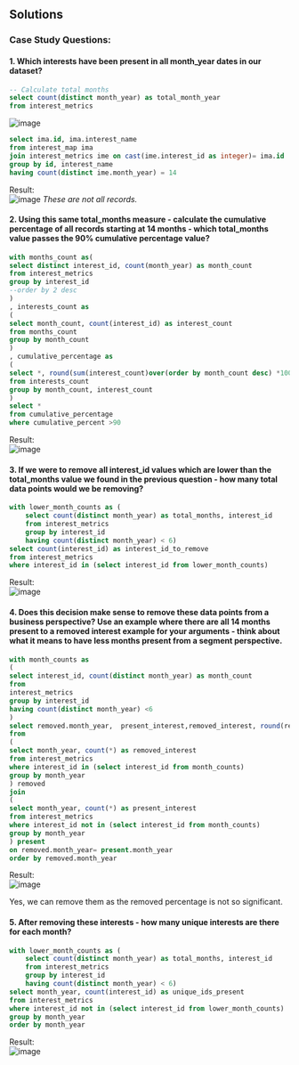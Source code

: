 ## **Solutions**

### Case Study Questions:

#### 1. Which interests have been present in all month_year dates in our dataset?

```sql
-- Calculate total months
select count(distinct month_year) as total_month_year
from interest_metrics
```
![image](https://github.com/user-attachments/assets/e863c771-7524-4157-9885-f12c41998b13)

```sql
select ima.id, ima.interest_name
from interest_map ima
join interest_metrics ime on cast(ime.interest_id as integer)= ima.id
group by id, interest_name
having count(distinct ime.month_year) = 14
```
Result:  
![image](https://github.com/user-attachments/assets/1efda7cc-c3c8-4c85-9505-273c852e0d41)
_These are not all records._

#### 2. Using this same total_months measure - calculate the cumulative percentage of all records starting at 14 months - which total_months value passes the 90% cumulative percentage value?

```sql
with months_count as(
select distinct interest_id, count(month_year) as month_count
from interest_metrics 
group by interest_id
--order by 2 desc
)
, interests_count as
(
select month_count, count(interest_id) as interest_count
from months_count
group by month_count
)
, cumulative_percentage as
(
select *, round(sum(interest_count)over(order by month_count desc) *100.0/(select sum(interest_count) from interests_count),2) as cumulative_percent
from interests_count
group by month_count, interest_count
)
select *
from cumulative_percentage
where cumulative_percent >90
```
Result:  
![image](https://github.com/user-attachments/assets/9869af03-c796-4385-b362-649a5762b33e)

#### 3. If we were to remove all interest_id values which are lower than the total_months value we found in the previous question - how many total data points would we be removing?

```sql
with lower_month_counts as (
	select count(distinct month_year) as total_months, interest_id
	from interest_metrics
	group by interest_id
	having count(distinct month_year) < 6)
select count(interest_id) as interest_id_to_remove
from interest_metrics
where interest_id in (select interest_id from lower_month_counts)
```
Result:  
![image](https://github.com/user-attachments/assets/3445636c-51ba-4e01-955b-eb5da3f8bd20)

#### 4. Does this decision make sense to remove these data points from a business perspective? Use an example where there are all 14 months present to a removed interest example for your arguments - think about what it means to have less months present from a segment perspective.

```sql
with month_counts as
(
select interest_id, count(distinct month_year) as month_count
from 
interest_metrics
group by interest_id
having count(distinct month_year) <6 
)
select removed.month_year,  present_interest,removed_interest, round(removed_interest*100.0/(removed_interest+present_interest),2) as removed_prcnt
from
(
select month_year, count(*) as removed_interest
from interest_metrics
where interest_id in (select interest_id from month_counts) 
group by month_year
) removed
join 
(
select month_year, count(*) as present_interest
from interest_metrics
where interest_id not in (select interest_id from month_counts) 
group by month_year
) present
on removed.month_year= present.month_year
order by removed.month_year
```
Result:  
![image](https://github.com/user-attachments/assets/4711c748-f932-43f5-b09a-a530cd2a9cad)

Yes, we can remove them as the removed percentage is not so significant.

#### 5. After removing these interests - how many unique interests are there for each month?

```sql
with lower_month_counts as (
	select count(distinct month_year) as total_months, interest_id
	from interest_metrics
	group by interest_id
	having count(distinct month_year) < 6)
select month_year, count(interest_id) as unique_ids_present
from interest_metrics
where interest_id not in (select interest_id from lower_month_counts)
group by month_year
order by month_year
```
Result:  
![image](https://github.com/user-attachments/assets/17016356-f6da-46c2-8012-458f821b1b25)

